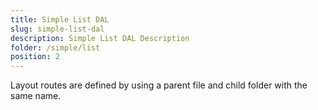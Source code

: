 ```yaml
---
title: Simple List DAL
slug: simple-list-dal
description: Simple List DAL Description
folder: /simple/list
position: 2
---
```


Layout routes are defined by using a parent file and child folder with the same name.
